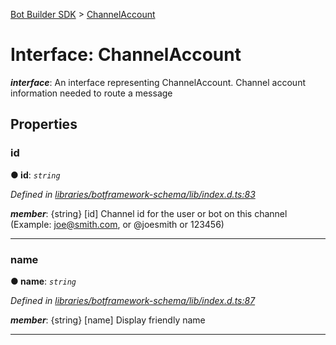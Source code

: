[Bot Builder SDK](../README.md) > [ChannelAccount](../interfaces/botbuilder.channelaccount.md)



# Interface: ChannelAccount

*__interface__*: An interface representing ChannelAccount. Channel account information needed to route a message



## Properties
<a id="id"></a>

###  id

**●  id**:  *`string`* 

*Defined in [libraries/botframework-schema/lib/index.d.ts:83](https://github.com/Microsoft/botbuilder-js/blob/8495ddc/libraries/botframework-schema/lib/index.d.ts#L83)*


*__member__*: {string} [id] Channel id for the user or bot on this channel (Example: joe@smith.com, or @joesmith or 123456)





___

<a id="name"></a>

###  name

**●  name**:  *`string`* 

*Defined in [libraries/botframework-schema/lib/index.d.ts:87](https://github.com/Microsoft/botbuilder-js/blob/8495ddc/libraries/botframework-schema/lib/index.d.ts#L87)*


*__member__*: {string} [name] Display friendly name





___



